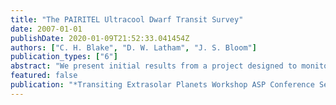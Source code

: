 ```yaml
---
title: "The PAIRITEL Ultracool Dwarf Transit Survey"
date: 2007-01-01
publishDate: 2020-01-09T21:52:33.041454Z
authors: ["C. H. Blake", "D. W. Latham", "J. S. Bloom"]
publication_types: ["6"]
abstract: "We present initial results from a project designed to monitor Ultracool Dwarfs (UCDs) of late-M to early-L spectral type in the near infrared (NIR) to evaluate the feasibility of detecting close- in, planetary companions to small stars. Owing to the small radii of the UCDs, data obtained with the Peters Automated Infrared Imaging Telescope (PAIRITEL) should allow us to detect terrestrial-size transiting planets. A sample of 20 objects was monitored nightly over a period of four months with a typical precision of ≈1%. To date, more than 106̂ seconds of observations have been collected. We find that UCDs represent photometrically stable targets suitable for transiting planet searches in the NIR. We present data from two targets with representative time coverage and photometric behavior. The likelihood of detecting an existing close-in planet in the PAIRITEL data using this observational strategy is simulated. We demonstrate that with effective integrations of 20 minutes we achieve 8 mmag rms over a period of 100 days, suggesting sensitivity to Earth size planets. A campaign to monitor a large sample of UCDs provides a viable method for detecting terrestrial planets, super-Earths, and Neptunes potentially located in the habitable zones of their hosts. <P />"
featured: false
publication: "*Transiting Extrasolar Planets Workshop ASP Conference Series, Vol. 366, Proceedings of the conference held 25-28 September, 2006 at the Max Planck Institute for Astronomy in Heidelberg, Germany. Edited by C. Afonso, D. Weldrake, and Th. Henning. San Francisco: Astronomical Society of the Pacific, 2007., p.87*"
---
```


